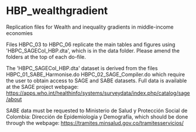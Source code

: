 # HBP_wealthgradient
Replication files for Wealth and inequality gradients in middle-income economies

Files HBPC_03 to HBPC_06 replicate the main tables and figures using 'HBPC_SAGECol_HBP.dta', which is in the data folder. Please amend the folders at the top of each do-file. 

The 'HBPC_SAGECol_HBP.dta' dataset is derived from the files
HBPC_01_SABE_Harmonise.do
HBPC_02_SAGE_Compiler.do
which require the user to obtain access to SAGE and SABE datasets. Full data is available at the SAGE project webpage:
https://apps.who.int/healthinfo/systems/surveydata/index.php/catalog/sage/about

SABE data must be requested to Ministerio de Salud y Protección Social de Colombia: Dirección
de Epidemiología y Demografía, which should be done through the webpage:
https://tramites.minsalud.gov.co/tramitesservicios/



